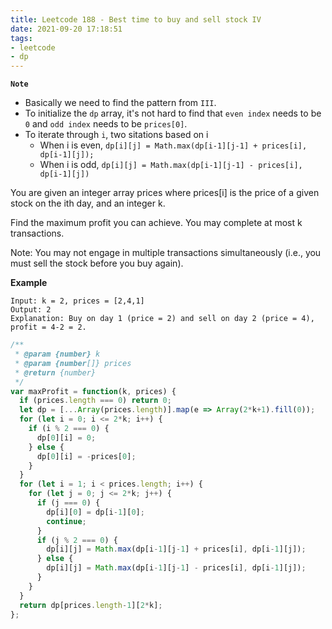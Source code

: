 ```yaml
---
title: Leetcode 188 - Best time to buy and sell stock IV
date: 2021-09-20 17:18:51
tags:
- leetcode
- dp
---
```

**`Note`**
- Basically we need to find the pattern from `III`.
- To initialize the `dp` array, it's not hard to find that `even index` needs to be `0` and `odd index` needs to be `prices[0]`.
- To iterate through `i`, two sitations based on i
  - When i is even, `dp[i][j] = Math.max(dp[i-1][j-1] + prices[i], dp[i-1][j]);`
  - When i is odd, `dp[i][j] = Math.max(dp[i-1][j-1] - prices[i], dp[i-1][j])`

You are given an integer array prices where prices[i] is the price of a given stock on the ith day, and an integer k.

Find the maximum profit you can achieve. You may complete at most k transactions.

Note: You may not engage in multiple transactions simultaneously (i.e., you must sell the stock before you buy again).

**Example**
```
Input: k = 2, prices = [2,4,1]
Output: 2
Explanation: Buy on day 1 (price = 2) and sell on day 2 (price = 4), profit = 4-2 = 2.
```

```javascript
/**
 * @param {number} k
 * @param {number[]} prices
 * @return {number}
 */
var maxProfit = function(k, prices) {
  if (prices.length === 0) return 0;
  let dp = [...Array(prices.length)].map(e => Array(2*k+1).fill(0));
  for (let i = 0; i <= 2*k; i++) {
    if (i % 2 === 0) {
      dp[0][i] = 0;
    } else {
      dp[0][i] = -prices[0];
    }
  }
  for (let i = 1; i < prices.length; i++) {
    for (let j = 0; j <= 2*k; j++) {
      if (j === 0) {
        dp[i][0] = dp[i-1][0];
        continue;
      }
      if (j % 2 === 0) {
        dp[i][j] = Math.max(dp[i-1][j-1] + prices[i], dp[i-1][j]);
      } else {
        dp[i][j] = Math.max(dp[i-1][j-1] - prices[i], dp[i-1][j]);
      }
    }
  }
  return dp[prices.length-1][2*k];
};
```